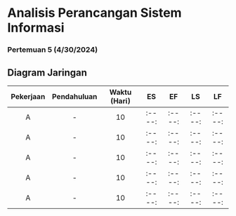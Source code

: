 # **Analisis Perancangan Sistem Informasi**
### Pertemuan 5 (4/30/2024)

## Diagram Jaringan
| Pekerjaan | Pendahuluan | Waktu (Hari) | ES | EF | LS | LF |
| :---: | :----: | :----: | :----: | :----: | :----: | :----: |
| A | - | 10 | :----: | :----: | :----: | :----: |
| A | - | 10 | :----: | :----: | :----: | :----: |
| A | - | 10 | :----: | :----: | :----: | :----: |
| A | - | 10 | :----: | :----: | :----: | :----: |
| A | - | 10 | :----: | :----: | :----: | :----: |

